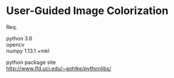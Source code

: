 # User-Guided Image Colorization
Req.

python 3.6 </br>
opencv </br>
numpy 1.13.1 +mkl

python package site </br>
http://www.lfd.uci.edu/~gohlke/pythonlibs/
